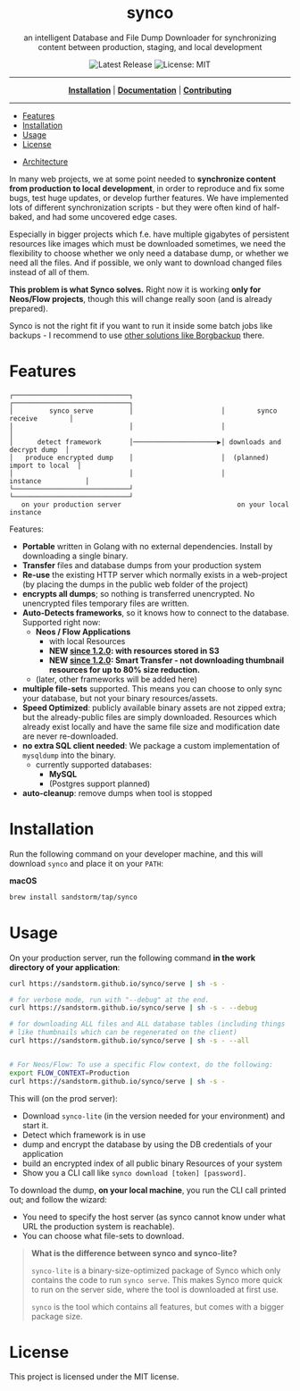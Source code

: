<h1 align="center">synco</h1>
<p align="center">an intelligent Database and File Dump Downloader for synchronizing content between production, staging, and local development</p>

<p align="center">

<a style="text-decoration: none" href="https://github.com/sandstorm/synco/releases">
<img src="https://img.shields.io/github/v/release/sandstorm/synco?style=flat-square" alt="Latest Release">
</a>

<a style="text-decoration: none" href="https://opensource.org/licenses/MIT">
<img src="https://img.shields.io/badge/License-MIT-yellow.svg?style=flat-square" alt="License: MIT">
</a>

</p>

----

<p align="center">
<strong><a href="https://sandstorm.github.io/synco/#/installation">Installation</a></strong>
|
<strong><a href="https://sandstorm.github.io/synco/#/docs">Documentation</a></strong>
|
<strong><a href="https://sandstorm.github.io/synco/#/CONTRIBUTING">Contributing</a></strong>
</p>

----

<!-- TOC -->
* [Features](#features)
* [Installation](#installation)
* [Usage](#usage)
* [License](#license)
<!-- TOC -->
* [Architecture](https://sandstorm.github.io/synco/#/architecture)

In many web projects, we at some point needed to **synchronize content from production to local development**,
in order to reproduce and fix some bugs, test huge updates, or develop further features. We have implemented
lots of different synchronization scripts - but they were often kind of half-baked, and had some uncovered
edge cases.

Especially in bigger projects which f.e. have multiple gigabytes of persistent resources like images which must
be downloaded sometimes, we need the flexibility to choose whether we only need a database dump, or whether
we need all the files. And if possible, we only want to download changed files instead of all of them.

**This problem is what Synco solves.** Right now it is working **only for Neos/Flow projects**, though this will
change really soon (and is already prepared).

Synco is not the right fit if you want to run it inside some batch jobs like backups - I recommend to use
[other solutions like Borgbackup](https://www.borgbackup.org/) there.


# Features

```text
┌─────────────────────────────┐                      ┌─────────────────────────────┐
│         synco serve         │                      │        synco receive        │
│                             │                      │                             │
│      detect framework       │─────────────────────▶│ downloads and decrypt dump  │
│   produce encrypted dump    │                      │  (planned) import to local  │
│                             │                      │          instance           │
└─────────────────────────────┘                      └─────────────────────────────┘
   on your production server                             on your local instance     
```

Features:

* **Portable** written in Golang with no external dependencies. Install by downloading a single binary.
* **Transfer** files and database dumps from your production system
* **Re-use** the existing HTTP server which normally exists in a web-project (by placing the dumps in the public web folder
  of the project)
* **encrypts all dumps**; so nothing is transferred unencrypted. No unencrypted files temporary files are written.
* **Auto-Detects frameworks**, so it knows how to connect to the database. Supported right now:
  * **Neos / Flow Applications**
    * with local Resources
    * **NEW [since 1.2.0](./whats-new.md): with resources stored in S3**
    * **NEW [since 1.2.0](./whats-new.md): Smart Transfer - not downloading thumbnail resources for up to 80% size reduction.** 
  * (later, other frameworks will be added here)
* **multiple file-sets** supported. This means you can choose to only sync your database, but not your binary resources/assets.
* **Speed Optimized**: publicly available binary assets are not zipped extra; but the already-public files are simply downloaded.
  Resources which already exist locally and have the same file size and modification date are never re-downloaded.
* **no extra SQL client needed**: We package a custom implementation of `mysqldump` into the binary.
  * currently supported databases:
    * **MySQL**
    * (Postgres support planned)
* **auto-cleanup**: remove dumps when tool is stopped

# Installation

Run the following command on your developer machine, and this will download `synco` and place it on your `PATH`:

**macOS**
```bash
brew install sandstorm/tap/synco
```

# Usage

On your production server, run the following command **in the work directory of your application**:

```sh
curl https://sandstorm.github.io/synco/serve | sh -s -

# for verbose mode, run with "--debug" at the end.
curl https://sandstorm.github.io/synco/serve | sh -s - --debug

# for downloading ALL files and ALL database tables (including things
# like thumbnails which can be regenerated on the client)
curl https://sandstorm.github.io/synco/serve | sh -s - --all


# For Neos/Flow: To use a specific Flow context, do the following:
export FLOW_CONTEXT=Production
curl https://sandstorm.github.io/synco/serve | sh -s -
```

This will (on the prod server):

- Download `synco-lite` (in the version needed for your environment) and start it.
- Detect which framework is in use
- dump and encrypt the database by using the DB credentials of your application
- build an encrypted index of all public binary Resources of your system
- Show you a CLI call like `synco download [token] [password]`.

To download the dump, **on your local machine**, you run the CLI call printed out; and follow the wizard:
- You need to specify the host server (as synco cannot know under what URL the production system is reachable).
- You can choose what file-sets to download.

> **What is the difference between synco and synco-lite?**
>
> `synco-lite` is a binary-size-optimized package of Synco which only contains the code to run `synco serve`.
> This makes Synco more quick to run on the server side, where the tool is downloaded at first use.
>
> `synco` is the tool which contains all features, but comes with a bigger package size.

# License

This project is licensed under the MIT license.
